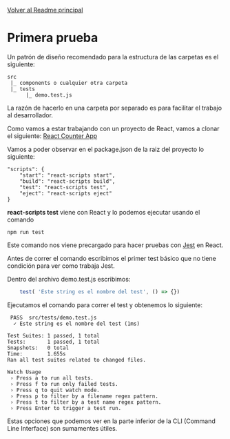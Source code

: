 [Volver al Readme principal](../README.md)

# Primera prueba

Un patrón de diseño recomendado para la estructura de las carpetas es el siguiente:

```
src
 |_ components o cualquier otra carpeta
 |_ tests
      |_ demo.test.js
```

La razón de hacerlo en una carpeta por separado es para facilitar el trabajo al desarrollador.

Como vamos a estar trabajando con un proyecto de React, vamos a clonar el siguiente:
[React Counter App](https://github.com/shift-developer/Counter-React-App)

Vamos a poder observar en el package.json de la raiz del proyecto lo siguiente:

```
"scripts": {
    "start": "react-scripts start",
    "build": "react-scripts build",
    "test": "react-scripts test",
    "eject": "react-scripts eject"
}
```

**react-scripts test** viene con React y lo podemos ejecutar usando el comando

```
npm run test
```

Este comando nos viene precargado para hacer pruebas con [Jest](https://jestjs.io/) en React.

Antes de correr el comando escribimos el primer test básico que no tiene condición para ver como trabaja Jest.

Dentro del archivo demo.test.js escribimos:

```javascript
    test( 'Este string es el nombre del test', () => {})
```

Ejecutamos el comando para correr el test y obtenemos lo siguiente:

```
 PASS  src/tests/demo.test.js
  ✓ Este string es el nombre del test (1ms)

Test Suites: 1 passed, 1 total
Tests:       1 passed, 1 total
Snapshots:   0 total
Time:        1.655s
Ran all test suites related to changed files.

Watch Usage
 › Press a to run all tests.
 › Press f to run only failed tests.
 › Press q to quit watch mode.
 › Press p to filter by a filename regex pattern.
 › Press t to filter by a test name regex pattern.
 › Press Enter to trigger a test run.
```

Estas opciones que podemos ver en la parte inferior de la CLI (Command Line Interface) son sumamentes útiles.

